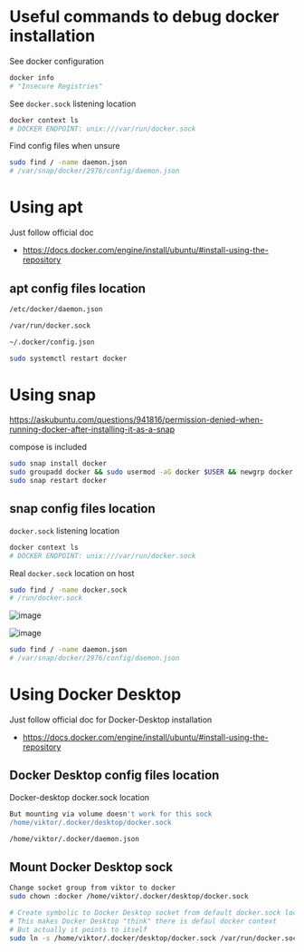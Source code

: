 # Useful commands to debug docker installation

See docker configuration
```bash
docker info
# "Insecure Registries"
```

See `docker.sock` listening location
```bash
docker context ls
# DOCKER ENDPOINT: unix:///var/run/docker.sock
```

Find config files when unsure
```bash
sudo find / -name daemon.json
# /var/snap/docker/2976/config/daemon.json
```

# Using apt

Just follow official doc
- https://docs.docker.com/engine/install/ubuntu/#install-using-the-repository

## apt config files location

```bash
/etc/docker/daemon.json
```

```bash
/var/run/docker.sock
```

```bash
~/.docker/config.json
```

```bash
sudo systemctl restart docker
```

# Using snap

https://askubuntu.com/questions/941816/permission-denied-when-running-docker-after-installing-it-as-a-snap

compose is included
```bash
sudo snap install docker
sudo groupadd docker && sudo usermod -aG docker $USER && newgrp docker
sudo snap restart docker
```

## snap config files location

`docker.sock` listening location
```bash
docker context ls
# DOCKER ENDPOINT: unix:///var/run/docker.sock
```

Real `docker.sock` location on host
```bash
sudo find / -name docker.sock
# /run/docker.sock
```

![image](https://github.com/user-attachments/assets/95c6b47f-29c2-4e48-9a94-822886da4d4b)

![image](https://github.com/user-attachments/assets/1bbbb3cb-81ec-452c-9a44-34b439afeef5)

```bash
sudo find / -name daemon.json
# /var/snap/docker/2976/config/daemon.json
```

# Using Docker Desktop

Just follow official doc for Docker-Desktop installation
- https://docs.docker.com/engine/install/ubuntu/#install-using-the-repository

## Docker Desktop config files location

Docker-desktop docker.sock location
```bash
But mounting via volume doesn't work for this sock
/home/viktor/.docker/desktop/docker.sock
```

```bash
/home/viktor/.docker/daemon.json
```

## Mount Docker Desktop sock

```bash
Change socket group from viktor to docker
sudo chown :docker /home/viktor/.docker/desktop/docker.sock
```

```bash
# Create symbolic to Docker Desktop socket from default docker.sock location
# This makes Docker Desktop "think" there is defaul docker context
# But actually it points to itself
sudo ln -s /home/viktor/.docker/desktop/docker.sock /var/run/docker.sock
```
